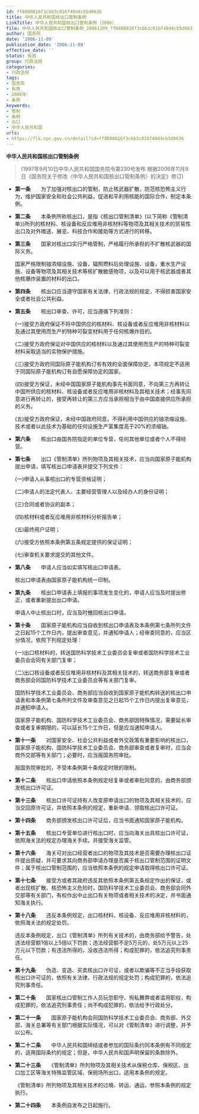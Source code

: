 ```yaml
---
id: ff8080816f3cbb3c016f40d4cb5d0636
title: 中华人民共和国核出口管制条例
LinkTitle: 中华人民共和国核出口管制条例（2006）
file: 中华人民共和国核出口管制条例_20061109_ff8080816f3cbb3c016f40d4cb5d0636.docx
author: 国务院
date: '2006-11-09'
publication_date: '2006-11-09'
effective_date: ''
status: 有效
group: 行政法规
categories:
- 行政法规
tags:
- 国务院
- 有效
- 2006年
- 条例
keywords:
- 管制
- 条例
- 出口
- 中华人民共和国
urls:
- https://flk.npc.gov.cn/detail?id=ff8080816f3cbb3c016f40d4cb5d0636
---
```


**中华人民共和国核出口管制条例**

> (1997年9月10日中华人民共和国国务院令第230号发布 根据2006年11月9日《国务院关于修改〈中华人民共和国核出口管制条例〉的决定》修订)

- **第一条**　　为了加强对核出口的管制，防止核武器扩散，防范核恐怖主义行为，维护国家安全和社会公共利益，促进和平利用核能的国际合作，制定本条例。

- **第二条**　　本条例所称核出口，是指《核出口管制清单》(以下简称《管制清单》)所列的核材料、核设备和反应堆用非核材料等物项及其相关技术的贸易性出口及对外赠送、展览、科技合作和援助等方式进行的转移。

- **第三条**　　国家对核出口实行严格管制，严格履行所承担的不扩散核武器的国际义务。

  国家严格限制铀浓缩设施、设备，辐照燃料后处理设施、设备，重水生产设施、设备等物项及其相关技术等核扩散敏感物项，以及可以用于核武器或者其他核爆炸装置的材料的出口。

- **第四条**　　核出口应当遵守国家有关法律、行政法规的规定，不得损害国家安全或者社会公共利益。

- **第五条**　　核出口审查、许可，应当遵循下列准则：

  (一)接受方政府保证不将中国供应的核材料、核设备或者反应堆用非核材料以及通过其使用而生产的特种可裂变材料用于任何核爆炸目的。

  (二)接受方政府保证对中国供应的核材料以及通过其使用而生产的特种可裂变材料采取适当的实物保护措施。

  (三)接受方政府同国际原子能机构订有有效的全面保障协定。本项规定不适用于同国际原子能机构订有自愿保障协定的国家。

  (四)接受方保证，未经中国国家原子能机构事先书面同意，不向第三方再转让中国所供应的核材料、核设备或者反应堆用非核材料及其相关技术；经事先同意进行再转让的，接受再转让的第三方应当承担相当于由中国直接供应所承担的义务。

  (五)接受方政府保证，未经中国政府同意，不得利用中国供应的铀浓缩设施、技术或者以此技术为基础的任何设施生产富集度高于20%的浓缩铀。

- **第六条**　　核出口由国务院指定的单位专营，任何其他单位或者个人不得经营。

- **第七条**　　出口《管制清单》所列物项及其相关技术，应当向国家原子能机构提出申请，填写核出口申请表并提交下列文件：

  (一)申请人从事核出口的专营资格证明；

  (二)申请人的法定代表人、主要经营管理人以及经办人的身份证明；

  (三)合同或者协议的副本；

  (四)核材料或者反应堆用非核材料分析报告单；

  (五)最终用户证明；

  (六)接受方依照本条例第五条规定提供的保证证明；

  (七)审查机关要求提交的其他文件。

- **第八条**　　申请人应当如实填写核出口申请表。

  核出口申请表由国家原子能机构统一印制。

- **第九条**　　核出口申请表上填报的事项发生变化的，申请人应当及时提出修正，或者重新提出出口申请。

  申请人中止核出口时，应当及时撤回核出口申请。

- **第十条**　　国家原子能机构应当自收到核出口申请表及本条例第七条所列文件之日起15个工作日内，提出审查意见，并通知申请人；经审查同意的，应当区分情况，依照下列规定处理：

  (一)出口核材料的，转送国防科学技术工业委员会复审或者国防科学技术工业委员会会同有关部门复审；

  (二)出口核设备或者反应堆用非核材料及其相关技术的，转送商务部复审或者商务部会同国防科学技术工业委员会等有关部门复审。

  国防科学技术工业委员会、商务部应当自收到国家原子能机构转送的核出口申请表和本条例第七条所列文件及审查意见之日起15个工作日内提出复审意见，并通知申请人。

  国家原子能机构、国防科学技术工业委员会、商务部因特殊情况，需要延长审查或者复审期限的，可以延长15个工作日，但是应当通知申请人。

- **第十一条**　　对国家安全、社会公共利益或者外交政策有重要影响的核出口，国家原子能机构、国防科学技术工业委员会、商务部审查或者复审时，应当会商外交部等有关部门；必要时，应当报国务院审批。

  报国务院审批的，不受本条例第十条规定时限的限制。

- **第十二条**　　核出口申请依照本条例规定经复审或者审批同意的，由商务部颁发核出口许可证。

- **第十三条**　　核出口许可证持有人改变原申请出口的物项及其相关技术的，应当交回原许可证，并依照本条例的规定，重新申请、领取核出口许可证。

- **第十四条**　　商务部颁发核出口许可证后，应当书面通知国家原子能机构。

- **第十五条**　　核出口专营单位进行核出口时，应当向海关出具核出口许可证，依照海关法的规定办理海关手续，并接受海关监管。

- **第十六条**　　海关可对出口经营者出口的物项及其技术是否需要办理核出口证件提出质疑，并可要求其向商务部申请办理是否属于核出口管制范围的证明文件；属于核出口管制范围的，应当依照本条例的规定申请取得核出口许可证。

- **第十七条**　　接受方或者其政府违反其依照本条例第五条规定作出的保证，或者出现核扩散、核恐怖主义危险时，国防科学技术工业委员会、商务部会同外交部等有关部门，有权作出中止出口有关物项或者相关技术的决定，并书面通知海关执行。

- **第十八条**　　违反本条例规定，出口核材料、核设备、反应堆用非核材料的，依照海关法的规定处罚。

  违反本条例规定，出口《管制清单》所列有关技术的，由商务部给予警告，处违法经营额1倍以上5倍以下罚款；违法经营额不足5万元的，处5万元以上25万元以下罚款；有违法所得的，没收违法所得；构成犯罪的，依法追究刑事责任。

- **第十九条**　　伪造、变造、买卖核出口许可证，或者以欺骗等不正当手段获取核出口许可证的，依照有关法律、行政法规的规定处罚；构成犯罪的，依法追究刑事责任。

- **第二十条**　　国家核出口管制工作人员玩忽职守、徇私舞弊或者滥用职权，构成犯罪的，依法追究刑事责任；尚不构成犯罪的，依法给予行政处分。

- **第二十一条**　　国家原子能机构会同国防科学技术工业委员会、商务部、外交部、海关总署等有关部门根据实际情况，可以对《管制清单》进行调整，并予以公布。

- **第二十二条**　　中华人民共和国缔结或者参加的国际条约同本条例有不同规定的，适用国际条约的规定；但是，中华人民共和国声明保留的条款除外。

- **第二十三条**　　《管制清单》所列物项及其相关技术从保税仓库、保税区、出口加工区等海关特殊监管区域、保税场所出口，适用本条例的规定。

  《管制清单》所列物项及其相关技术的过境、转运、通运，参照本条例的规定执行。

- **第二十四条**　　本条例自发布之日起施行。
